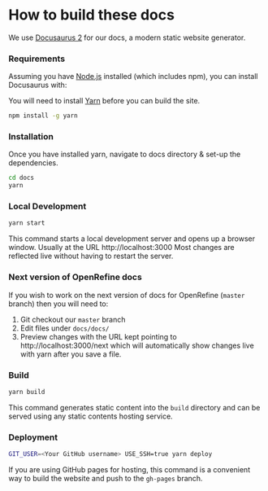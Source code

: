 How to build these docs
=======================

We use [Docusaurus 2](https://v2.docusaurus.io/) for our docs, a modern static website generator.

### Requirements
Assuming you have [Node.js](https://nodejs.org/en/download/) installed (which includes npm), you can install Docusaurus with:

You will need to install [Yarn](https://yarnpkg.com/getting-started/install) before you can build the site.
```sh
npm install -g yarn
```

### Installation

Once you have installed yarn, navigate to docs directory & set-up the dependencies.

```sh
cd docs
yarn
```

### Local Development

```sh
yarn start
```

This command starts a local development server and opens up a browser window. Usually at the URL http://localhost:3000
Most changes are reflected live without having to restart the server.

### Next version of OpenRefine docs
If you wish to work on the next version of docs for OpenRefine (`master` branch) then you will need to:
1. Git checkout our `master` branch
2. Edit files under `docs/docs/`
3. Preview changes with the URL kept pointing to http://localhost:3000/next which will automatically show changes live with yarn after you save a file.

### Build

```sh
yarn build
```

This command generates static content into the `build` directory and can be served using any static contents hosting service.

### Deployment

```sh
GIT_USER=<Your GitHub username> USE_SSH=true yarn deploy
```

If you are using GitHub pages for hosting, this command is a convenient way to build the website and push to the `gh-pages` branch.
